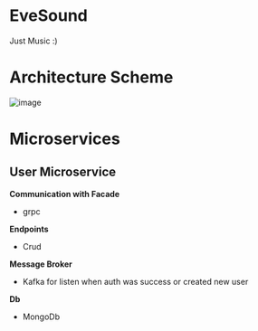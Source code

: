 # EveSound
Just Music :)

# Architecture Scheme
![image](https://github.com/user-attachments/assets/9735f69c-6aef-46f1-9fde-b52e005d4085)

# Microservices
## User Microservice

**Communication with Facade**
- grpc

**Endpoints**
- Crud

**Message Broker**
- Kafka for listen when auth was success or created new user

**Db**
- MongoDb

